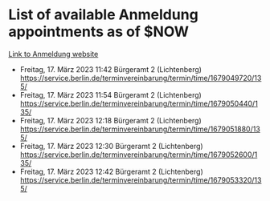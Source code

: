 # List of available Anmeldung appointments as of $NOW
[Link to Anmeldung website](https://service.berlin.de/terminvereinbarung/termin/tag.php?termin=1&anliegen[]=120686&dienstleisterlist=122210,122217,327316,122219,327312,122227,327314,122231,327346,122243,327348,122254,122252,329742,122260,329745,122262,329748,122271,327278,122273,327274,122277,327276,330436,122280,327294,122282,327290,122284,327292,122291,327270,122285,327266,122286,327264,122296,327268,150230,329760,122297,327286,122294,327284,122312,329763,122314,329775,122304,327330,122311,327334,122309,327332,317869,122281,327352,122279,329772,122283,122276,327324,122274,327326,122267,329766,122246,327318,122251,327320,122257,327322,122208,327298,122226,327300&herkunft=http%3A%2F%2Fservice.berlin.de%2Fdienstleistung%2F120686%2F)
- Freitag, 17. März 2023 11:42 Bürgeramt 2 (Lichtenberg) https://service.berlin.de/terminvereinbarung/termin/time/1679049720/135/
- Freitag, 17. März 2023 11:54 Bürgeramt 2 (Lichtenberg) https://service.berlin.de/terminvereinbarung/termin/time/1679050440/135/
- Freitag, 17. März 2023 12:18 Bürgeramt 2 (Lichtenberg) https://service.berlin.de/terminvereinbarung/termin/time/1679051880/135/
- Freitag, 17. März 2023 12:30 Bürgeramt 2 (Lichtenberg) https://service.berlin.de/terminvereinbarung/termin/time/1679052600/135/
- Freitag, 17. März 2023 12:42 Bürgeramt 2 (Lichtenberg) https://service.berlin.de/terminvereinbarung/termin/time/1679053320/135/
